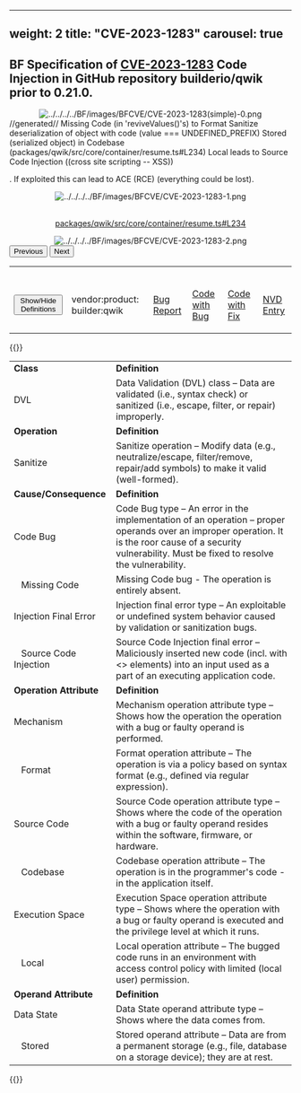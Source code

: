 
---
weight: 2
title: "CVE-2023-1283"
carousel: true
---

## BF Specification of [CVE-2023-1283](https://cve.mitre.org/cgi-bin/cvename.cgi?name=CVE-2023-1283) Code Injection in GitHub repository builderio/qwik prior to 0.21.0.

<div>
<div class="row">
<div class="col-5">
<div>
<div style="text-align:center">
<img src="../../../../BF/images/BFCVE/CVE-2023-1283(simple)-0.png" alt="../../../../BF/images/BFCVE/CVE-2023-1283(simple)-0.png"/> 
		</div>
</div>

</div>
<div class="col">
<div class="row">
<div >
//generated//
Missing Code (in 'reviveValues()'s) to Format Sanitize deserialization of object with  code (value === UNDEFINED_PREFIX) Stored (serialized object) in Codebase (packages/qwik/src/core/container/resume.ts#L234) Local leads to Source Code Injection ((cross site scripting -- XSS)) 

. If exploited this can lead to ACE (RCE) (everything could be lost).
</div>
</div>

<div class ="row">
<div>
<div id="carouselControls" class="carousel slide" data-interval="false" data-wrap="false">
<div class="carousel-inner">

<div class="carousel-item active" style="text-align:center">
				
<img src="../../../../BF/images/BFCVE/CVE-2023-1283-1.png" alt="../../../../BF/images/BFCVE/CVE-2023-1283-1.png"/> 
<td>

<br/>[packages/qwik/src/core/container/resume.ts#L234](https://github.com/BuilderIO/qwik/blob/1cd2bd634f48bf528356ecac3acb74ce5d60c67c/packages/qwik/src/core/container/resume.ts#L230-L237)
</td>
			
</div>
			
<div class="carousel-item" style="text-align:center">
				
<img src="../../../../BF/images/BFCVE/CVE-2023-1283-2.png" alt="../../../../BF/images/BFCVE/CVE-2023-1283-2.png"/> 
</div>
			
</div>
<button class="carousel-control-prev" type="button" data-bs-target="#carouselControls" data-bs-slide="prev">
<span class="carousel-control-prev-icon" aria-hidden="true"></span>
<span class="visually-hidden">Previous</span>
</button>
<button class="carousel-control-next" type="button" data-bs-target="#carouselControls" data-bs-slide="next">
<span class="carousel-control-next-icon" aria-hidden="true"></span>
<span class="visually-hidden">Next</span>
</button>
</div>
</div>
</div>
</div>
</div>
</div>

<table>
<tr>
<td>

<br/><button class="btn btn-secondary" type="button" data-bs-toggle="collapse" data-bs-target="#collapseTable" aria-expanded="false" aria-controls="collapseTable">Show/Hide Definitions</button>
</td><td>

<br/>vendor:product: builder:qwik
</td><td>

<br/>[Bug Report](https://huntr.dev/bounties/63f1ff91-48f3-4886-a179-103f1ddd8ff8)
</td><td>

<br/>[Code with Bug](https://github.com/builderio/qwik/commit/1cd2bd634f48bf528356ecac3acb74ce5d60c67c)
</td><td>

<br/>[Code with Fix](https://github.com/builderio/qwik/commit/4d9ba6e098ae6e537aa55abb6b8369bb670ffe66)
</td><td>

<br/>[NVD Entry](https://nvd.nist.gov/vuln/detail/CVE-2023-1283)
</td>
</tr>
</table>

{{<rawhtml>}}
<div class="collapse" id="collapseTable">
<table>
		<tr>
		<td>
				<strong>Class</strong>
			</td>
	<td>
				<strong>Definition</strong>
			</td>
	</tr>
	<tr>
		<td>DVL</td>
	<td>Data Validation (DVL) class – Data are validated (i.e., syntax check) or sanitized (i.e., escape, filter, or repair) improperly.</td>
	</tr>
	<tr>
		<td>
				<strong>Operation</strong>
			</td>
	<td>
				<strong>Definition</strong>
			</td>
	</tr>
	<tr>
		<td>Sanitize</td>
	<td>Sanitize operation – Modify data (e.g., neutralize/escape, filter/remove, repair/add symbols) to make it valid (well-formed).</td>
	</tr>
	<tr>
		<td>
				<strong>Cause/Consequence</strong>
			</td>
	<td>
				<strong>Definition</strong>
			</td>
	</tr>
	<tr>
		<td>Code Bug</td>
	<td>Code Bug type – An error in the implementation of an operation – proper operands over an improper operation. It is the roor cause of a security vulnerability. Must be fixed to resolve the vulnerability.</td>
	</tr>
	<tr>
		<td>   Missing Code</td>
	<td>Missing Code bug - The operation is entirely absent.</td>
	</tr>
	<tr>
		<td>Injection Final Error</td>
	<td>Injection final error type – An exploitable or undefined system behavior caused by validation or sanitization bugs.</td>
	</tr>
	<tr>
		<td>   Source Code Injection</td>
	<td>Source Code Injection final error – Maliciously inserted new code (incl. with <> elements) into an input used as a part of an executing application code.</td>
	</tr>
	<tr>
		<td>
				<strong>Operation Attribute</strong>
			</td>
	<td>
				<strong>Definition</strong>
			</td>
	</tr>
	<tr>
		<td>Mechanism</td>
	<td>Mechanism operation attribute type – Shows how the operation the operation with a bug or faulty operand is performed.</td>
	</tr>
	<tr>
		<td>   Format</td>
	<td>Format operation attribute – The operation is via a policy based on syntax format (e.g., defined via regular expression).</td>
	</tr>
	<tr>
		<td>Source Code</td>
	<td>Source Code operation attribute type – Shows where the code of the operation with a bug or faulty operand resides within the software, firmware, or hardware.</td>
	</tr>
	<tr>
		<td>   Codebase</td>
	<td>Codebase operation attribute – The operation is in the programmer's code - in the application itself.</td>
	</tr>
	<tr>
		<td>Execution Space</td>
	<td>Execution Space operation attribute type – Shows where the operation with a bug or faulty operand is executed and the privilege level at which it runs.</td>
	</tr>
	<tr>
		<td>   Local</td>
	<td>Local operation attribute – The bugged code runs in an environment with access control policy with limited (local user) permission.</td>
	</tr>
	<tr>
		<td>
				<strong>Operand Attribute</strong>
			</td>
	<td>
				<strong>Definition</strong>
			</td>
	</tr>
	<tr>
		<td>Data State</td>
	<td>Data State operand attribute type – Shows where the data comes from.</td>
	</tr>
	<tr>
		<td>   Stored</td>
	<td>Stored operand attribute – Data are from a permanent storage (e.g., file, database on a storage device); they are at rest.</td>
	</tr>
	
</table>
</div>
{{</rawhtml>}}
	